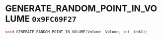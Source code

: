 # GENERATE_RANDOM_POINT_IN_VOLUME `0x9FC69F27`

```cpp
void GENERATE_RANDOM_POINT_IN_VOLUME(Volume _Volume, int _Unk1);
```
